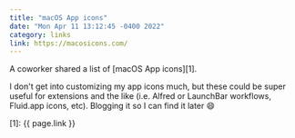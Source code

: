```yaml
---
title: "macOS App icons"
date: "Mon Apr 11 13:12:45 -0400 2022"
category: links
link: https://macosicons.com/
---
```


A coworker shared a list of [macOS App icons][1].

I don't get into customizing my app icons much, but these could be super
useful for extensions and the like (i.e. Alfred or LaunchBar workflows,
Fluid.app icons, etc). Blogging it so I can find it later 😄

[1]: {{ page.link }}
